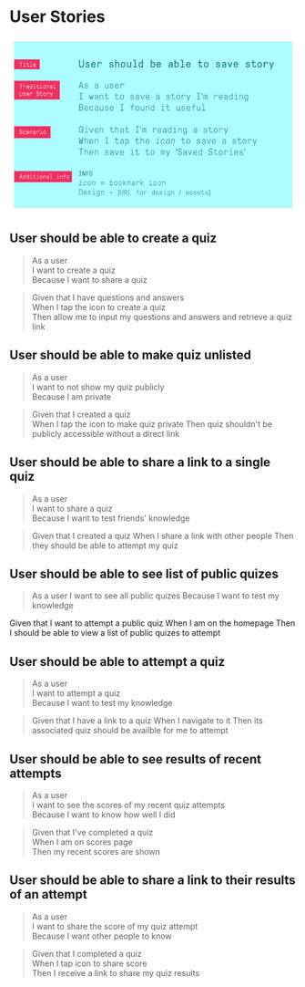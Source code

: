 # User Stories

![user-stories_format](./images/user-stories_format.png)

## User should be able to create a quiz

> As a user  
I want to create a quiz   
Because I want to share a quiz
  
> Given that I have questions and answers  
When I tap the icon to create a quiz  
Then allow me to input my questions and answers and retrieve a quiz link

## User should be able to make quiz unlisted

> As a user  
I want to not show my quiz publicly  
Because I am private
  
> Given that I created a quiz   
When I tap the icon to make quiz private
Then quiz shouldn't be publicly accessible without a direct link

## User should be able to share a link to a single quiz

> As a user  
I want to share a quiz  
Because I want to test friends' knowledge

> Given that I created a quiz
When I share a link with other people
Then they should be able to attempt my quiz

## User should be able to see list of public quizes

> As a user 
I want to see all public quizes 
Because I want to test my knowledge

Given that I want to attempt a public quiz
When I am on the homepage
Then I should be able to view a list of public quizes to attempt

## User should be able to attempt a quiz
> As a user  
I want to attempt a quiz  
Because I want to test my knowledge

> Given that I have a link to a quiz
When I navigate to it
Then its associated quiz should be availble for me to attempt

## User should be able to see results of recent attempts
> As a user  
I want to see the scores of my recent quiz attempts  
Because I want to know how well I did

> Given that I've completed a quiz  
When I am on scores page  
Then my recent scores are shown  

## User should be able to share a link to their results of an attempt

> As a user  
I want to share the score of my quiz attempt   
Because I want other people to know  

> Given that I completed a quiz  
When I tap icon to share score  
Then I receive a link to share my quiz results  


